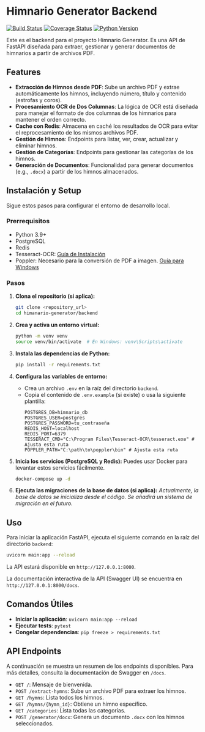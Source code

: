 # Himnario Generator Backend

[![Build Status](https://img.shields.io/travis/com/your_username/your_repository.svg)](https://travis-ci.com/your_username/your_repository)
[![Coverage Status](https://img.shields.io/coveralls/github/your_username/your_repository.svg)](https://coveralls.io/github/your_username/your_repository?branch=main)
[![Python Version](https://img.shields.io/badge/python-3.9+-blue.svg)](https://www.python.org/downloads/)

Este es el backend para el proyecto Himnario Generator. Es una API de FastAPI diseñada para extraer, gestionar y generar documentos de himnarios a partir de archivos PDF.

## Features

- **Extracción de Himnos desde PDF**: Sube un archivo PDF y extrae automáticamente los himnos, incluyendo número, título y contenido (estrofas y coros).
- **Procesamiento OCR de Dos Columnas**: La lógica de OCR está diseñada para manejar el formato de dos columnas de los himnarios para mantener el orden correcto.
- **Cache con Redis**: Almacena en caché los resultados de OCR para evitar el reprocesamiento de los mismos archivos PDF.
- **Gestión de Himnos**: Endpoints para listar, ver, crear, actualizar y eliminar himnos.
- **Gestión de Categorías**: Endpoints para gestionar las categorías de los himnos.
- **Generación de Documentos**: Funcionalidad para generar documentos (e.g., `.docx`) a partir de los himnos almacenados.

## Instalación y Setup

Sigue estos pasos para configurar el entorno de desarrollo local.

### Prerrequisitos

- Python 3.9+
- PostgreSQL
- Redis
- Tesseract-OCR: [Guía de Instalación](https://tesseract-ocr.github.io/tessdoc/Installation.html)
- Poppler: Necesario para la conversión de PDF a imagen. [Guía para Windows](https://github.com/oschwartz10612/poppler-windows/releases/)

### Pasos

1.  **Clona el repositorio (si aplica):**
    ```bash
    git clone <repository_url>
    cd himanario-generator/backend
    ```

2.  **Crea y activa un entorno virtual:**
    ```bash
    python -m venv venv
    source venv/bin/activate  # En Windows: venv\Scripts\activate
    ```

3.  **Instala las dependencias de Python:**
    ```bash
    pip install -r requirements.txt
    ```

4.  **Configura las variables de entorno:**
    - Crea un archivo `.env` en la raíz del directorio `backend`.
    - Copia el contenido de `.env.example` (si existe) o usa la siguiente plantilla:
      ```
      POSTGRES_DB=himnario_db
      POSTGRES_USER=postgres
      POSTGRES_PASSWORD=tu_contraseña
      REDIS_HOST=localhost
      REDIS_PORT=6379
      TESSERACT_CMD="C:\Program Files\Tesseract-OCR\tesseract.exe" # Ajusta esta ruta
      POPPLER_PATH="C:\path\to\poppler\bin" # Ajusta esta ruta
      ```

5.  **Inicia los servicios (PostgreSQL y Redis):**
    Puedes usar Docker para levantar estos servicios fácilmente.
    ```bash
    docker-compose up -d
    ```

6.  **Ejecuta las migraciones de la base de datos (si aplica):**
    *Actualmente, la base de datos se inicializa desde el código. Se añadirá un sistema de migración en el futuro.*

## Uso

Para iniciar la aplicación FastAPI, ejecuta el siguiente comando en la raíz del directorio `backend`:

```bash
uvicorn main:app --reload
```

La API estará disponible en `http://127.0.0.1:8000`.

La documentación interactiva de la API (Swagger UI) se encuentra en `http://127.0.0.1:8000/docs`.

## Comandos Útiles

- **Iniciar la aplicación**: `uvicorn main:app --reload`
- **Ejecutar tests**: `pytest`
- **Congelar dependencias**: `pip freeze > requirements.txt`

## API Endpoints

A continuación se muestra un resumen de los endpoints disponibles. Para más detalles, consulta la documentación de Swagger en `/docs`.

- `GET /`: Mensaje de bienvenida.
- `POST /extract-hymns`: Sube un archivo PDF para extraer los himnos.
- `GET /hymns`: Lista todos los himnos.
- `GET /hymns/{hymn_id}`: Obtiene un himno específico.
- `GET /categories`: Lista todas las categorías.
- `POST /generator/docx`: Genera un documento `.docx` con los himnos seleccionados.
